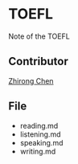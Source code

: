 # TOEFL
Note of the TOEFL

## Contributor
[Zhirong Chen](https://github.com/rong-hash)

## File
- reading.md
- listening.md
- speaking.md
- writing.md
